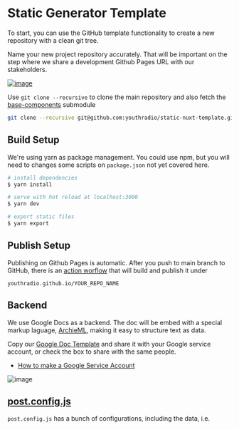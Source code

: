 # Static Generator Template

To start, you can use the GitHub template functionality to create a new repository with a clean git tree.

Name your new project repository accurately. That will be important on the step where we share a development Github Pages URL with our stakeholders.

[![image](https://user-images.githubusercontent.com/102277/130860179-1eb56b1c-e184-4ab5-95a5-5f37360d8ad6.png)](https://github.com/youthradio/static-nuxt-template/generate)

Use `git clone --recursive` to clone the main repository and also fetch the [base-components](https://github.com/youthradio/base-components) submodule

```bash
git clone --recursive git@github.com:youthradio/static-nuxt-template.git
```

## Build Setup

We're using yarn as package management. You could use npm, but you will need to changes some scripts on `package.json` not yet covered here.

``` bash
# install dependencies
$ yarn install

# serve with hot reload at localhost:3000
$ yarn dev

# export static files
$ yarn export

```
## Publish Setup

Publishing on Github Pages is automatic. After you push to main branch to GitHub, there is an [action worflow](https://github.com/youthradio/static-nuxt-template/blob/main/.github/workflows/main.yml) that will build and publish it under

`youthradio.github.io/YOUR_REPO_NAME`


## Backend

We use Google Docs as a backend. The doc will be embed with a special markup laguage, [ArchieML](http://archieml.org/), making it easy to structure text as data. 

Copy our [Google Doc Template](https://docs.google.com/document/d/1imJ0esjaeeq_rxh5XFTs9VCpsREOuTshZU1GRCswxN0/edit) and share it with your Google service account, or check the box to share with the same people.

* [How to make a Google Service Account](https://github.com/The-Politico/gootenberg/blob/main/docs/GoogleServiceAccount.md)

![image](https://user-images.githubusercontent.com/102277/131023575-7ae5d28d-3efe-4ccc-b4a1-d645da0adf52.png)

## [post.config.js](https://github.com/youthradio/static-nuxt-template/blob/main/post.config.js)

`post.config.js` has a bunch of configurations, including the <head> data, i.e. <title> <meta> tags but also information about the google docs linked to the project, Poll Server, DBs, etc

You can customize the GH Pages URL. The default is the repository name.

#### Dev URL [<>](https://github.com/youthradio/static-nuxt-template/blob/main/post.config.js#L4)
```js
const projectName = process.env.GIT_REPO_NAME || ''
```


#### Docs Ids [<>](https://github.com/youthradio/static-nuxt-template/blob/d9d56c2c706bf27e87c905880136e01e89f8fbf0/post.config.js#L37-L42)


Grab the Google Doc id from the copied document, you could have as many docs as you need.

```js
...
  docs: [
    {
      name: 'YOUR GOOGLE DOC",
      id: '1imJ0esjaeeq_rxh5XFTs9VCpsREOuTshZU1GRCswxN0',
    },
  ],
  ...
```

  
### Fetching new data

After the last step of issuing a new Google service account and sharing the copied template with it, you can export a `credentials.json` file. Copy it to `/static/`.

You can now run the script to fetch and parse the data from your google docs

```bash
yarn fetch-data
```
  
The script will save it to `/data/` or `dataPath: '../data/data.json'` acording to you setup
